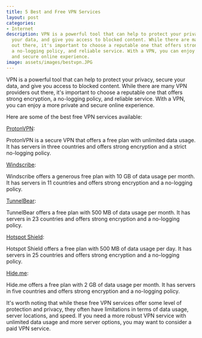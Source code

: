 ```yaml
---
title: 5 Best and Free VPN Services
layout: post
categories:
- Internet
description: VPN is a powerful tool that can help to protect your privacy, secure
  your data, and give you access to blocked content. While there are many VPN providers
  out there, it's important to choose a reputable one that offers strong encryption,
  a no-logging policy, and reliable service. With a VPN, you can enjoy a more private
  and secure online experience.
image: assets/images/bestvpn.JPG
---
```


VPN is a powerful tool that can help to protect your privacy, secure your data, and give you access to blocked content. While there are many VPN providers out there, it's important to choose a reputable one that offers strong encryption, a no-logging policy, and reliable service. With a VPN, you can enjoy a more private and secure online experience.


Here are some of the best free VPN services available:

[ProtonVPN](https://protonvpn.com/): 

ProtonVPN is a secure VPN that offers a free plan with unlimited data usage. It has servers in three countries and offers strong encryption and a strict no-logging policy.

[Windscribe](https://windscribe.com/): 

Windscribe offers a generous free plan with 10 GB of data usage per month. It has servers in 11 countries and offers strong encryption and a no-logging policy.

[TunnelBear](https://www.tunnelbear.com/): 

TunnelBear offers a free plan with 500 MB of data usage per month. It has servers in 23 countries and offers strong encryption and a no-logging policy.

[Hotspot Shield](https://www.hotspotshield.com/):

Hotspot Shield offers a free plan with 500 MB of data usage per day. It has servers in 25 countries and offers strong encryption and a no-logging policy.

[Hide.me](https://hide.me/en/): 

Hide.me offers a free plan with 2 GB of data usage per month. It has servers in five countries and offers strong encryption and a no-logging policy.

It's worth noting that while these free VPN services offer some level of protection and privacy, they often have limitations in terms of data usage, server locations, and speed. If you need a more robust VPN service with unlimited data usage and more server options, you may want to consider a paid VPN service.
